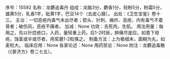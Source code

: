 序号：15592
名称：龙麝追毒丹
组成：龙脑3分，麝香1分，轻粉5分，粉霜5分，雄黄5分，乳香1字，砒黄1字，巴豆14个（去皮心膜）。
出处：《卫生宝鉴》卷十三。
主治：一切恶疮内毒气未出尽者；箭头、针刺、痈疖、恶疮，内有毒气不着骨者；破伤风，恶疮不痛者。
加减：None
功效：去死肉，生肌。
用法用量：每用之，先以针捻疮口，入药，量轻重上药。后1-2时辰，肿痛尽是应。如患下疳疮，蚀茎或半或尽者，用浆磨1-2粒搽之。
制备方法：上为极细末，面糊为丸，如麦粒大。
临床应用：None
各家论述：None
用药禁忌：None
附注：龙麝追毒散（《普济方》卷二七五）。
